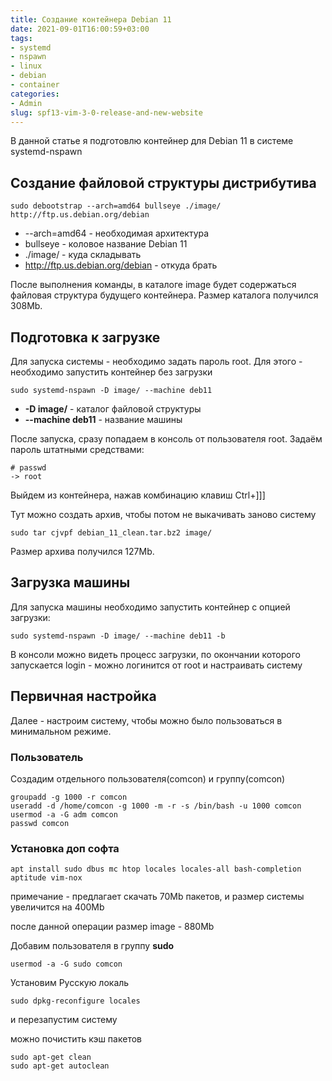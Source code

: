 ```yaml
---
title: Создание контейнера Debian 11
date: 2021-09-01T16:00:59+03:00
tags: 
- systemd 
- nspawn 
- linux 
- debian 
- container
categories: 
- Admin
slug: spf13-vim-3-0-release-and-new-website
---
```


В данной статье я подготовлю контейнер для Debian 11 в системе systemd-nspawn




## Создание файловой структуры дистрибутива

	sudo debootstrap --arch=amd64 bullseye ./image/ http://ftp.us.debian.org/debian

- --arch=amd64 - необходимая архитектура
- bullseye - коловое название Debian 11
- ./image/ - куда складывать
- http://ftp.us.debian.org/debian - откуда брать

После выполнения команды, в каталоге image будет содержаться файловая структура будущего контейнера.
Размер каталога получился 308Mb.



## Подготовка к загрузке

Для запуска системы - необходимо задать пароль root. Для этого - необходимо запустить контейнер без загрузки

	sudo systemd-nspawn -D image/ --machine deb11

- **-D image/** - каталог файловой структуры
- **--machine deb11** - название машины

После запуска, сразу попадаем в консоль от пользователя root. Задаём пароль штатными средствами:

```
# passwd
-> root
```

Выйдем из контейнера, нажав комбинацию клавиш Ctrl+]]]

Тут можно создать архив, чтобы потом не выкачивать заново систему

	sudo tar cjvpf debian_11_clean.tar.bz2 image/

Размер архива получился 127Mb.

## Загрузка машины

Для запуска машины необходимо запустить контейнер с опцией загрузки:

	sudo systemd-nspawn -D image/ --machine deb11 -b

В консоли можно видеть процесс загрузки, по окончании которого запускается login - можно логинится от root и настраивать систему


## Первичная настройка

Далее - настроим систему, чтобы можно было пользоваться в минимальном режиме.


### Пользователь

Создадим отдельного пользователя(comcon) и группу(comcon)

```
groupadd -g 1000 -r comcon
useradd -d /home/comcon -g 1000 -m -r -s /bin/bash -u 1000 comcon
usermod -a -G adm comcon
passwd comcon
```

### Установка доп софта

```
apt install sudo dbus mc htop locales locales-all bash-completion aptitude vim-nox
```

примечание - предлагает скачать 70Mb пакетов, и размер системы увеличится на 400Mb

после данной операции размер image - 880Mb


Добавим пользователя в группу **sudo**

```
usermod -a -G sudo comcon
```

Установим Русскую локаль

	sudo dpkg-reconfigure locales

и перезапустим систему

можно почистить кэш пакетов

```
sudo apt-get clean
sudo apt-get autoclean
```